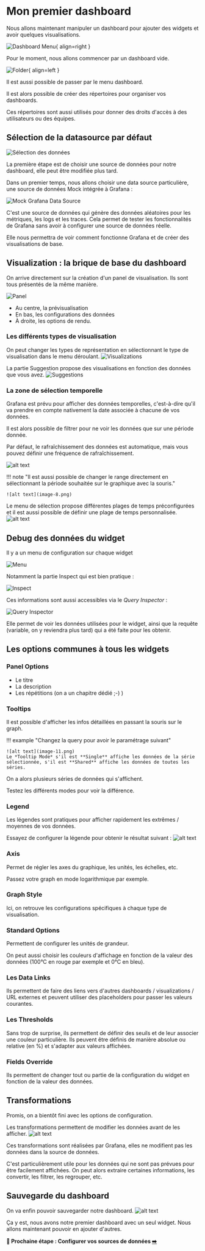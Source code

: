 # Mon premier dashboard

Nous allons maintenant manipuler un dashboard pour ajouter des widgets et avoir quelques visualisations.

![Dashboard Menu](image.png){ align=right }

Pour le moment, nous allons commencer par un dashboard vide.

![Folder](image-1.png){ align=left }

Il est aussi possible de passer par le menu dashboard.

Il est alors possible de créer des répertoires pour organiser vos dashboards.

Ces répertoires sont aussi utilisés pour donner des droits d'accès à des utilisateurs ou des équipes.

## Sélection de la datasource par défaut

![Sélection des données](image-2.png)

La première étape est de choisir une source de données pour notre dashboard, elle peut être modifiée plus tard.

Dans un premier temps, nous allons choisir une data source particulière, une source de données Mock intégrée à Grafana :

![Mock Grafana Data Source](image-3.png)

C'est une source de données qui génère des données aléatoires pour les métriques, les logs et les traces. Cela permet de tester les fonctionnalités de Grafana sans avoir à configurer une source de données réelle.

Elle nous permettra de voir comment fonctionne Grafana et de créer des visualisations de base.

## Visualization : la brique de base du dashboard

On arrive directement sur la création d'un panel de visualisation. Ils sont tous présentés de la même manière.

![Panel](image-4.png)

* Au centre, la prévisualisation
* En bas, les configurations des données
* À droite, les options de rendu.

### Les différents types de visualisation

On peut changer les types de représentation en sélectionnant le type de visualisation dans le menu déroulant.
![Visualizations](image-5.png)

La partie Suggestion propose des visualisations en fonction des données que vous avez.
![Suggestions](image-6.png)

### La zone de sélection temporelle

Grafana est prévu pour afficher des données temporelles, c'est-à-dire qu'il va prendre en compte nativement la date associée à chacune de vos données.

Il est alors possible de filtrer pour ne voir les données que sur une période donnée.

Par défaut, le rafraîchissement des données est automatique, mais vous pouvez définir une fréquence de rafraîchissement.

![alt text](image-7.png)

!!! note "Il est aussi possible de changer le range directement en sélectionnant la période souhaitée sur le graphique avec la souris."

    ![alt text](image-8.png)

Le menu de sélection propose différentes plages de temps préconfigurées et il est aussi possible de définir une plage de temps personnalisée.
![alt text](image-13.png)

## Debug des données du widget

Il y a un menu de configuration sur chaque widget

![Menu](image-9.png)

Notamment la partie Inspect qui est bien pratique :

![Inspect](image-10.png)

Ces informations sont aussi accessibles via le *Query Inspector* :

![Query Inspector](image-12.png)

Elle permet de voir les données utilisées pour le widget, ainsi que la requête (variable, on y reviendra plus tard) qui a été faite pour les obtenir.

## Les options communes à tous les widgets

### Panel Options

* Le titre
* La description
* Les répétitions (on a un chapitre dédié ;-) )

### Tooltips

Il est possible d'afficher les infos détaillées en passant la souris sur le graph.

!!! example "Changez la query pour avoir le paramétrage suivant"

    ![alt text](image-11.png)
    Le *Tooltip Mode* s'il est **Single** affiche les données de la série sélectionnée, s'il est **Shared** affiche les données de toutes les séries.

On a alors plusieurs séries de données qui s'affichent.

Testez les différents modes pour voir la différence.

### Legend

Les légendes sont pratiques pour afficher rapidement les extrêmes / moyennes de vos données.

Essayez de configurer la légende pour obtenir le résultat suivant :
![alt text](image-14.png)

### Axis

Permet de régler les axes du graphique, les unités, les échelles, etc.

Passez votre graph en mode logarithmique par exemple.

### Graph Style

Ici, on retrouve les configurations spécifiques à chaque type de visualisation.

### Standard Options

Permettent de configurer les unités de grandeur.

On peut aussi choisir les couleurs d'affichage en fonction de la valeur des données (100°C en rouge par exemple et 0°C en bleu).

### Les Data Links

Ils permettent de faire des liens vers d'autres dashboards / visualizations / URL externes et peuvent utiliser des placeholders pour passer les valeurs courantes.

### Les Thresholds

Sans trop de surprise, ils permettent de définir des seuils et de leur associer une couleur particulière. Ils peuvent être définis de manière absolue ou relative (en %) et s'adapter aux valeurs affichées.

### Fields Override

Ils permettent de changer tout ou partie de la configuration du widget en fonction de la valeur des données.

## Transformations

Promis, on a bientôt fini avec les options de configuration.

Les transformations permettent de modifier les données avant de les afficher.
![alt text](image-15.png)

Ces transformations sont réalisées par Grafana, elles ne modifient pas les données dans la source de données.

C'est particulièrement utile pour les données qui ne sont pas prévues pour être facilement affichées. On peut alors extraire certaines informations, les convertir, les filtrer, les regrouper, etc.

## Sauvegarde du dashboard

On va enfin pouvoir sauvegarder notre dashboard.
![alt text](image-16.png)

Ça y est, nous avons notre premier dashboard avec un seul widget. Nous allons maintenant pouvoir en ajouter d'autres.

**🛫 Prochaine étape : Configurer vos sources de données [➡️](../dashboard-metrics/README.md)**
